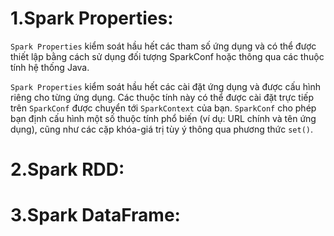 # 1.Spark Properties:
  `Spark Properties` kiểm soát hầu hết các tham số ứng dụng và có thể được thiết lập bằng cách sử dụng đối tượng SparkConf hoặc thông qua các thuộc tính hệ thống Java.
  
  `Spark Properties` kiểm soát hầu hết các cài đặt ứng dụng và được cấu hình riêng cho từng ứng dụng. Các thuộc tính này có thể được cài đặt trực tiếp trên `SparkConf` được chuyển tới `SparkContext` của bạn.
  `SparkConf` cho phép bạn định cấu hình một số thuộc tính phổ biến (ví dụ: URL chính và tên ứng dụng), cũng như các cặp khóa-giá trị tùy ý thông qua phương thức `set()`. 
# 2.Spark RDD:

# 3.Spark DataFrame:
